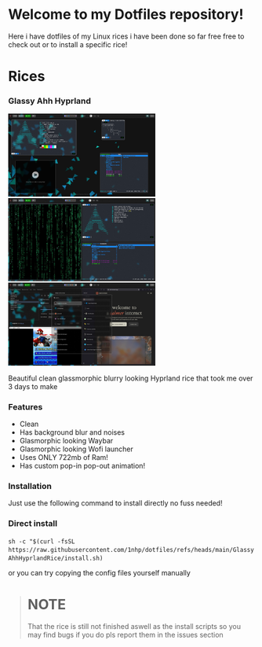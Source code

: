 # Welcome to my Dotfiles repository!
Here i have dotfiles of my Linux rices i have been done so far free free to check out or to install a specific rice!

# Rices
### Glassy Ahh Hyprland
<a href="resources/screenshots/GlassyAhhRice.png"><img src="resources/screenshots/GlassyAhhRice.png" width="300"/>
<a href="resources/screenshots/GlassyAhhRice2.png"><img src="resources/screenshots/GlassyAhhRice2.png" width="300"/></a>
<a href="resources/screenshots/GlassyAhhRice3.png"><img src="resources/screenshots/GlassyAhhRice3.png" width="300"/></a>

Beautiful clean glassmorphic blurry looking Hyprland rice that took me over 3 days to make

### Features
- Clean
- Has background blur and noises
- Glasmorphic looking Waybar
- Glasmorphic looking Wofi launcher
- Uses ONLY 722mb of Ram!
- Has custom pop-in pop-out animation!

### Installation

Just use the following command to install directly no fuss needed!

### Direct install
`sh -c "$(curl -fsSL https://raw.githubusercontent.com/1nhp/dotfiles/refs/heads/main/GlassyAhhHyprlandRice/install.sh)`

or you can try copying the config files yourself manually

> # NOTE
>  That the rice is still not finished aswell as the install scripts so you may find bugs if you do pls report them in the issues section
